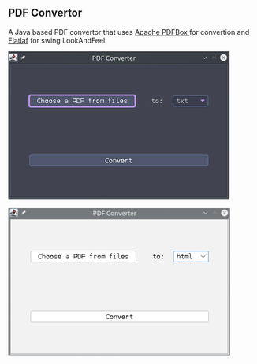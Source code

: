 ## PDF Convertor
A Java based PDF convertor that uses [Apache PDFBox ](https://pdfbox.apache.org/) for convertion and [Flatlaf](https://www.formdev.com/flatlaf/) for swing LookAndFeel.

<img src="https://raw.githubusercontent.com/arvin-vazifedan/PDF-Convertor/master/asset/dark.png"/></br>

<img src="https://raw.githubusercontent.com/arvin-vazifedan/PDF-Convertor/master/asset/light.png"/>


